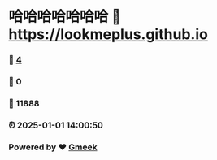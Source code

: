 # 哈哈哈哈哈哈哈 :link: https://lookmeplus.github.io 
### :page_facing_up: [4](https://lookmeplus.github.io/tag.html) 
### :speech_balloon: 0 
### :hibiscus: 11888 
### :alarm_clock: 2025-01-01 14:00:50 
### Powered by :heart: [Gmeek](https://github.com/Meekdai/Gmeek)
